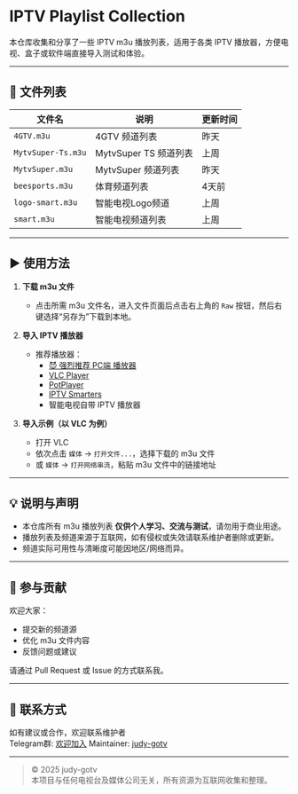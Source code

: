 # IPTV Playlist Collection

本仓库收集和分享了一些 IPTV m3u 播放列表，适用于各类 IPTV 播放器，方便电视、盒子或软件端直接导入测试和体验。

---

## 📂 文件列表

| 文件名            | 说明                   | 更新时间    |
|-------------------|------------------------|-------------|
| `4GTV.m3u`        | 4GTV 频道列表          | 昨天        |
| `MytvSuper-Ts.m3u`| MytvSuper TS 频道列表  | 上周        |
| `MytvSuper.m3u`   | MytvSuper 频道列表     | 昨天        |
| `beesports.m3u`   | 体育频道列表           | 4天前       |
| `logo-smart.m3u`  | 智能电视Logo频道       | 上周        |
| `smart.m3u`       | 智能电视频道列表       | 上周        |

---

## ▶️ 使用方法

1. **下载 m3u 文件**
   - 点击所需 m3u 文件名，进入文件页面后点击右上角的 `Raw` 按钮，然后右键选择“另存为”下载到本地。

2. **导入 IPTV 播放器**
   - 推荐播放器：
     - [😈 强烈推荐 PC端 播放器](https://github.com/CharmingCheung/CharmingTVBox/releases)
     - [VLC Player](https://www.videolan.org/vlc/)
     - [PotPlayer](https://potplayer.daum.net/)
     - [IPTV Smarters](https://www.iptvsmarters.com/)
     - 智能电视自带 IPTV 播放器

3. **导入示例（以 VLC 为例）**
   - 打开 VLC
   - 依次点击 `媒体` → `打开文件...`，选择下载的 m3u 文件
   - 或 `媒体` → `打开网络串流`，粘贴 m3u 文件中的链接地址

---

## 💡 说明与声明

- 本仓库所有 m3u 播放列表 **仅供个人学习、交流与测试**，请勿用于商业用途。
- 播放列表及频道来源于互联网，如有侵权或失效请联系维护者删除或更新。
- 频道实际可用性与清晰度可能因地区/网络而异。

---

## 🙌 参与贡献

欢迎大家：
- 提交新的频道源
- 优化 m3u 文件内容
- 反馈问题或建议

请通过 Pull Request 或 Issue 的方式联系我。

---

## 📧 联系方式

如有建议或合作，欢迎联系维护者  
Telegram群: [欢迎加入](https://t.me/GPT_858)
Maintainer: [judy-gotv](mailto:mytv_super@outlook.com)

---

> © 2025 judy-gotv  
> 本项目与任何电视台及媒体公司无关，所有资源为互联网收集和整理。
